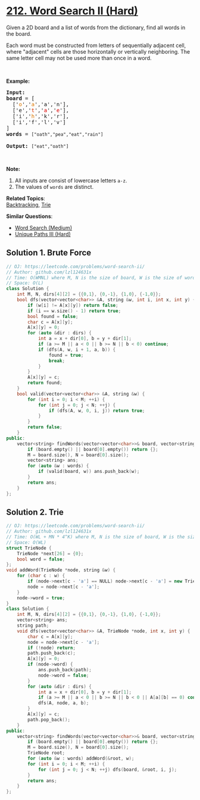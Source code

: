 # [212. Word Search II (Hard)](https://leetcode.com/problems/word-search-ii/)

<p>Given a 2D board and a list of words from the dictionary, find all words in the board.</p>

<p>Each word must be constructed from letters of sequentially adjacent cell, where "adjacent" cells are those horizontally or vertically neighboring. The same letter cell may not be used more than once in a word.</p>

<p>&nbsp;</p>

<p><strong>Example:</strong></p>

<pre><strong>Input:</strong> 
<b>board </b>= [
  ['<span style="color:#d70">o</span>','<span style="color:#d70">a</span>','a','n'],
  ['e','<span style="color:#d30">t</span>','<span style="color:#d00">a</span>','<span style="color:#d00">e</span>'],
  ['i','<span style="color:#d70">h</span>','k','r'],
  ['i','f','l','v']
]
<b>words</b> = <code>["oath","pea","eat","rain"]</code>

<strong>Output:&nbsp;</strong><code>["eat","oath"]</code>
</pre>

<p>&nbsp;</p>

<p><b>Note:</b></p>

<ol>
	<li>All inputs are consist of lowercase letters <code>a-z</code>.</li>
	<li>The values of&nbsp;<code>words</code> are distinct.</li>
</ol>


**Related Topics**:  
[Backtracking](https://leetcode.com/tag/backtracking/), [Trie](https://leetcode.com/tag/trie/)

**Similar Questions**:
* [Word Search (Medium)](https://leetcode.com/problems/word-search/)
* [Unique Paths III (Hard)](https://leetcode.com/problems/unique-paths-iii/)

## Solution 1. Brute Force

```cpp
// OJ: https://leetcode.com/problems/word-search-ii/
// Author: github.com/lzl124631x
// Time: O(WMNL) where M, N is the size of board, W is the size of words and L is the average length of the word
// Space: O(L)
class Solution {
    int M, N, dirs[4][2] = {{0,1}, {0,-1}, {1,0}, {-1,0}};
    bool dfs(vector<vector<char>> &A, string &w, int i, int x, int y) {
        if (w[i] != A[x][y]) return false;
        if (i == w.size() - 1) return true;
        bool found = false;
        char c = A[x][y];
        A[x][y] = 0;
        for (auto &dir : dirs) {
            int a = x + dir[0], b = y + dir[1];
            if (a >= M || a < 0 || b >= N || b < 0) continue;
            if (dfs(A, w, i + 1, a, b)) {
                found = true;
                break;
            }
        }
        A[x][y] = c;
        return found;
    }
    bool valid(vector<vector<char>> &A, string &w) {
        for (int i = 0; i < M; ++i) {
            for (int j = 0; j < N; ++j) {
                if (dfs(A, w, 0, i, j)) return true;
            }
        }
        return false;
    }
public:
    vector<string> findWords(vector<vector<char>>& board, vector<string>& words) {
        if (board.empty() || board[0].empty()) return {};
        M = board.size(), N = board[0].size();
        vector<string> ans;
        for (auto &w : words) {
            if (valid(board, w)) ans.push_back(w);
        }
        return ans;
    }
};
```

## Solution 2. Trie

```cpp
// OJ: https://leetcode.com/problems/word-search-ii/
// Author: github.com/lzl124631x
// Time: O(WL + MN * 4^K) where M, N is the size of board, W is the size of words and L is the average length of word
// Space: O(WL)
struct TrieNode {
    TrieNode *next[26] = {0};
    bool word = false;
};
void addWord(TrieNode *node, string &w) {
    for (char c : w) {
        if (node->next[c - 'a'] == NULL) node->next[c - 'a'] = new TrieNode();
        node = node->next[c - 'a'];
    }
    node->word = true;
}
class Solution {
    int M, N, dirs[4][2] = {{0,1}, {0,-1}, {1,0}, {-1,0}};
    vector<string> ans;
    string path;
    void dfs(vector<vector<char>> &A, TrieNode *node, int x, int y) {
        char c = A[x][y];
        node = node->next[c - 'a'];
        if (!node) return;
        path.push_back(c);
        A[x][y] = 0;
        if (node->word) {
            ans.push_back(path);
            node->word = false;
        }
        for (auto &dir : dirs) {
            int a = x + dir[0], b = y + dir[1];
            if (a >= M || a < 0 || b >= N || b < 0 || A[a][b] == 0) continue;
            dfs(A, node, a, b);
        }
        A[x][y] = c;
        path.pop_back();
    }
public:
    vector<string> findWords(vector<vector<char>>& board, vector<string>& words) {
        if (board.empty() || board[0].empty()) return {};
        M = board.size(), N = board[0].size();
        TrieNode root;
        for (auto &w : words) addWord(&root, w);
        for (int i = 0; i < M; ++i) {
            for (int j = 0; j < N; ++j) dfs(board, &root, i, j);
        }
        return ans;
    }
};
```